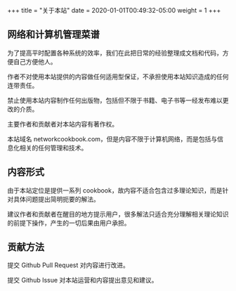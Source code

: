 +++
title = "关于本站"
date = 2020-01-01T00:49:32-05:00
weight = 1
+++

## 网络和计算机管理菜谱

为了提高平时配置各种系统的效率，我们在此把日常的经验整理成文档和代码，方便自己方便他人。

作者不对使用本站提供的内容做任何适用型保证，不承担使用本站知识造成的任何连带责任。

禁止使用本站内容制作任何出版物，包括但不限于书籍、电子书等一经发布难以更改的介质。

主要作者和贡献者对本站内容有著作权。

本站域名 networkcookbook.com，但是内容不限于计算机网络，而是包括与信息化相关的任何管理和技术。

## 内容形式

由于本站定位是提供一系列 cookbook，故内容不适合包含过多理论知识，而是针对具体问题提出简明扼要的解法。

建议作者和贡献者在醒目的地方提示用户，很多解法只适合充分理解相关理论知识的前提下操作，产生的一切后果由用户承担。

## 贡献方法

提交 Github Pull Request 对内容进行改进。

提交 Github Issue 对本站运营和内容提出意见和建议。
